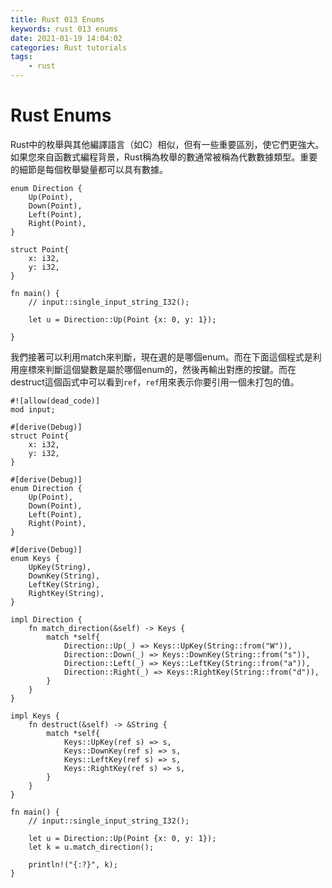 ```yaml
---
title: Rust 013 Enums
keywords: rust 013 enums
date: 2021-01-19 14:04:02
categories: Rust tutorials
tags:
    - rust
---
```


# Rust Enums
Rust中的枚舉與其他編譯語言（如C）相似，但有一些重要區別，使它們更強大。如果您來自函數式編程背景，Rust稱為枚舉的數通常被稱為代數數據類型。重要的細節是每個枚舉變量都可以具有數據。
<!-- more -->
```rust=
enum Direction {
    Up(Point),
    Down(Point),
    Left(Point),
    Right(Point),
}

struct Point{
    x: i32,
    y: i32,
}

fn main() {
    // input::single_input_string_I32();

    let u = Direction::Up(Point {x: 0, y: 1});

}
```

我們接著可以利用match來判斷，現在選的是哪個enum。而在下面這個程式是利用座標來判斷這個變數是屬於哪個enum的，然後再輸出對應的按鍵。而在destruct這個函式中可以看到`ref`，`ref`用來表示你要引用一個未打包的值。


```rust=
#![allow(dead_code)]
mod input;

#[derive(Debug)]
struct Point{
    x: i32,
    y: i32,
}

#[derive(Debug)]
enum Direction {
    Up(Point),
    Down(Point),
    Left(Point),
    Right(Point),
}

#[derive(Debug)]
enum Keys {
    UpKey(String),
    DownKey(String),
    LeftKey(String),
    RightKey(String),
}

impl Direction {
    fn match_direction(&self) -> Keys {
        match *self{
            Direction::Up(_) => Keys::UpKey(String::from("W")),
            Direction::Down(_) => Keys::DownKey(String::from("s")),
            Direction::Left(_) => Keys::LeftKey(String::from("a")),
            Direction::Right(_) => Keys::RightKey(String::from("d")),
        }
    }
}

impl Keys {
    fn destruct(&self) -> &String {
        match *self{
            Keys::UpKey(ref s) => s,
            Keys::DownKey(ref s) => s,
            Keys::LeftKey(ref s) => s,
            Keys::RightKey(ref s) => s,
        }
    }
}

fn main() {
    // input::single_input_string_I32();

    let u = Direction::Up(Point {x: 0, y: 1});
    let k = u.match_direction();

    println!("{:?}", k);
}
```
